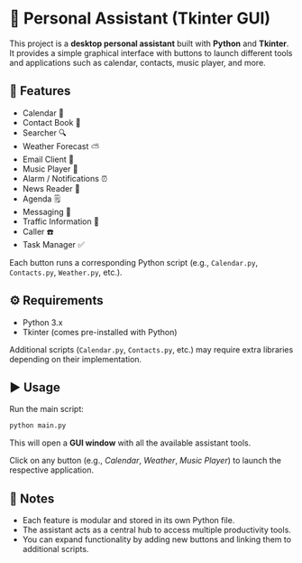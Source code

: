 # 🤖 Personal Assistant (Tkinter GUI)

This project is a **desktop personal assistant** built with **Python** and **Tkinter**.  
It provides a simple graphical interface with buttons to launch different tools and applications such as calendar, contacts, music player, and more.

## 🚀 Features
- Calendar 📅  
- Contact Book 📒  
- Searcher 🔍  
- Weather Forecast ⛅  
- Email Client 📧  
- Music Player 🎵  
- Alarm / Notifications ⏰  
- News Reader 📰  
- Agenda 🗒️  
- Messaging 💬  
- Traffic Information 🚦  
- Caller ☎️  
- Task Manager ✅  

Each button runs a corresponding Python script (e.g., `Calendar.py`, `Contacts.py`, `Weather.py`, etc.).

## ⚙️ Requirements
- Python 3.x  
- Tkinter (comes pre-installed with Python)  

Additional scripts (`Calendar.py`, `Contacts.py`, etc.) may require extra libraries depending on their implementation.

## ▶️ Usage
Run the main script:
```bash
python main.py
```
This will open a **GUI window** with all the available assistant tools.  

Click on any button (e.g., *Calendar*, *Weather*, *Music Player*) to launch the respective application.

## 📌 Notes
- Each feature is modular and stored in its own Python file.  
- The assistant acts as a central hub to access multiple productivity tools.  
- You can expand functionality by adding new buttons and linking them to additional scripts.

